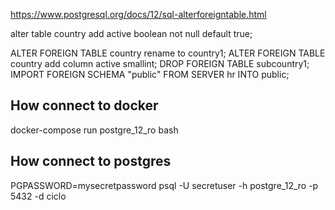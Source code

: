 https://www.postgresql.org/docs/12/sql-alterforeigntable.html


alter table country add active boolean not null default true;

ALTER FOREIGN TABLE country rename to country1;
ALTER FOREIGN TABLE country add column active smallint;
DROP FOREIGN TABLE subcountry1;
IMPORT FOREIGN SCHEMA "public" FROM SERVER hr INTO public;



## How connect to docker
docker-compose run postgre_12_ro bash

## How connect to postgres
PGPASSWORD=mysecretpassword psql -U secretuser -h postgre_12_ro -p 5432 -d ciclo